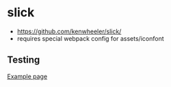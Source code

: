 # slick

- https://github.com/kenwheeler/slick/
- requires special webpack config for assets/iconfont

## Testing

[Example page](http://localhost:8081/test-component)
